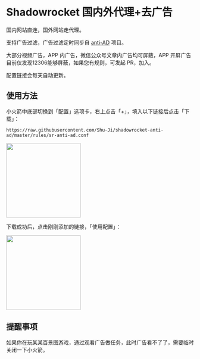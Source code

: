 # Shadowrocket 国内外代理+去广告

国内网站直连，国外网站走代理。

支持广告过滤，广告过滤定时同步自 
[anti-AD](https://github.com/privacy-protection-tools/anti-AD) 项目。

大部分视频广告，APP 内广告，微信公众号文章内广告均可屏蔽，APP 开屏广告目前仅发现12306能够屏蔽，如果您有规则，可发起 PR，加入。

配置链接会每天自动更新。

## 使用方法

小火箭中底部切换到「配置」选项卡，右上点击「+」，填入以下链接后点击「下载」：

```
https://raw.githubusercontent.com/Shu-Ji/shadowrocket-anti-ad/master/rules/sr-anti-ad.conf
```

<img src="https://user-images.githubusercontent.com/1127594/136726592-5cce4315-db1b-41b5-9e54-d97de3f7cba2.PNG" width="200">

下载成功后，点击刚刚添加的链接，「使用配置」：

<img src="https://user-images.githubusercontent.com/1127594/136726863-1884b01c-1f5d-4cfb-84d5-cd76ccaa4ba3.PNG" width="200">

## 提醒事项

如果你在玩某某百景图游戏，通过观看广告做任务，此时广告看不了了，需要临时关闭一下小火箭。
